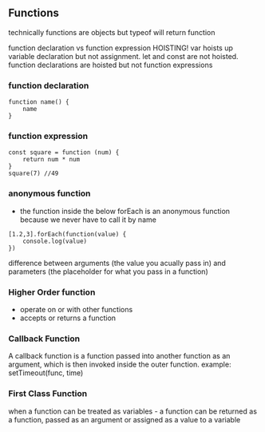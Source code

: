 ## Functions

technically functions are objects but typeof will return function

function declaration vs function expression
HOISTING!
var hoists up variable declaration but not assignment.
let and const are not hoisted.
function declarations are hoisted but not function expressions

### function declaration

```
function name() {
    name
}
```

### function expression

```
const square = function (num) {
    return num * num
}
square(7) //49
```

### anonymous function

- the function inside the below forEach is an anonymous function because we never have to call it by name

```
[1.2,3].forEach(function(value) {
    console.log(value)
})
```

difference between arguments (the value you acually pass in) and parameters (the placeholder for what you pass in a function)

### Higher Order function

- operate on or with other functions
- accepts or returns a function

### Callback Function

A callback function is a function passed into another function as an argument, which is then invoked inside the outer function.
example: setTimeout(func, time)

### First Class Function

when a function can be treated as variables - a function can be returned as a function, passed as an argument or assigned as a value to a variable
